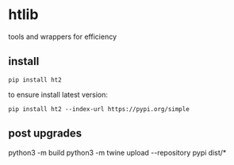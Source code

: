 # htlib
tools and wrappers for efficiency

## install
`pip install ht2 `

to ensure install latest version:

`pip install ht2 --index-url https://pypi.org/simple`

## post upgrades
python3 -m build
python3 -m twine upload --repository pypi dist/*